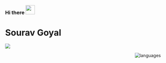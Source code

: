 ### Hi there <img src="https://raw.githubusercontent.com/MartinHeinz/MartinHeinz/master/wave.gif" height="30px" width="30px">


<!--
**Sourav20341/Sourav20341** is a ✨ _special_ ✨ repository because its `README.md` (this file) appears on your GitHub profile.

Here are some ideas to get you started:

- 🔭 I’m currently working on ...
- 🌱 I’m currently learning ...
- 👯 I’m looking to collaborate on ...
- 🤔 I’m looking for help with ...
- 💬 Ask me about ...
- 📫 How to reach me: ...
- 😄 Pronouns: ...
- ⚡ Fun fact: ...
-->
# Sourav Goyal
<a href="https://www.youtube.com/watch?v=dQw4w9WgXcQ"><img src="https://user-images.githubusercontent.com/73097560/115834477-dbab4500-a447-11eb-908a-139a6edaec5c.gif"></a>

<img align='right' src="https://github-readme-stats-sigma-five.vercel.app/api/top-langs?username=AshwinSheoran02&show_icons=true&&theme=flag-India&locale=en&layout=compact&hide=lua&langs_count=10" alt="languages">

